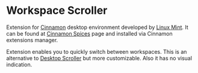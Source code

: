 # Workspace Scroller

Extension for [Cinnamon](http://cinnamon.linuxmint.com/) desktop environment developed by [Linux Mint](http://www.linuxmint.com/). It can be found at [Cinnamon Spices](http://cinnamon-spices.linuxmint.com/extensions) page and installed via Cinnamon extensions manager.

Extension enables you to quickly switch between workspaces. This is an alternative to [Desktop Scroller](http://cinnamon-spices.linuxmint.com/extensions/view/17) but more customizable. Also it has no visual indication.
